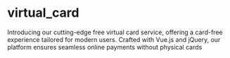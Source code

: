 # virtual_card
Introducing our cutting-edge free virtual card service, offering a card-free experience tailored for modern users. Crafted with Vue.js and jQuery, our platform ensures seamless online payments without physical cards
